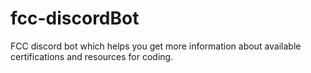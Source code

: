 # fcc-discordBot
FCC discord bot which helps you get more information about available certifications and resources for coding.
